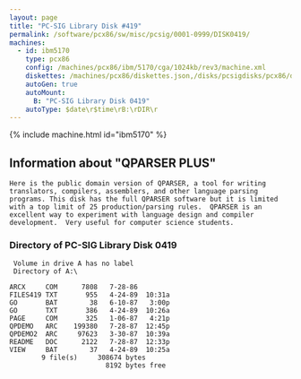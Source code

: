 ```yaml
---
layout: page
title: "PC-SIG Library Disk #419"
permalink: /software/pcx86/sw/misc/pcsig/0001-0999/DISK0419/
machines:
  - id: ibm5170
    type: pcx86
    config: /machines/pcx86/ibm/5170/cga/1024kb/rev3/machine.xml
    diskettes: /machines/pcx86/diskettes.json,/disks/pcsigdisks/pcx86/diskettes.json
    autoGen: true
    autoMount:
      B: "PC-SIG Library Disk 0419"
    autoType: $date\r$time\rB:\rDIR\r
---
```


{% include machine.html id="ibm5170" %}

## Information about "QPARSER PLUS"

    Here is the public domain version of QPARSER, a tool for writing
    translators, compilers, assemblers, and other language parsing
    programs. This disk has the full QPARSER software but it is limited
    with a top limit of 25 production/parsing rules.  QPARSER is an
    excellent way to experiment with language design and compiler
    development.  Very useful for computer science students.

### Directory of PC-SIG Library Disk 0419

     Volume in drive A has no label
     Directory of A:\

    ARCX     COM      7808   7-28-86
    FILES419 TXT       955   4-24-89  10:31a
    GO       BAT        38   6-10-87   3:00p
    GO       TXT       386   4-24-89  10:26a
    PAGE     COM       325   1-06-87   4:21p
    QPDEMO   ARC    199380   7-28-87  12:45p
    QPDEMO2  ARC     97623   3-30-87  10:39a
    README   DOC      2122   7-28-87  12:33p
    VIEW     BAT        37   4-24-89  10:25a
            9 file(s)     308674 bytes
                            8192 bytes free
